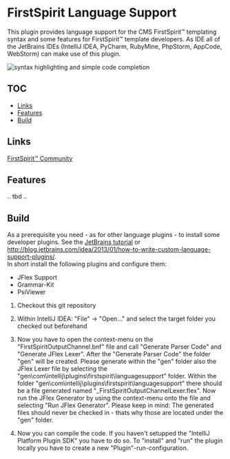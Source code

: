 # FirstSpirit Language Support
This plugin provides language support for the CMS FirstSpirit&#8482; templating syntax and some features for FirstSpirit&#8482; template developers.
As IDE all of the JetBrains IDEs (IntelliJ IDEA, PyCharm, RubyMine, PhpStorm, AppCode, WebStorm) can make use of this plugin.

![syntax highlighting and simple code completion](https://github.com/cr4igo/firstspiritlanguagesupport/blob/master/misc/images/firstspiritlanguagesample.png)

## TOC
+ [Links](#links)
+ [Features](#features)
+ [Build](#build)

## Links
[FirstSpirit&#8482; Community](https://community.e-spirit.com/groups/firstspirit-languagesupport)

## Features
.. tbd ..

## Build
As a prerequisite you need - as for other language plugins - to install some developer plugins. See the [JetBrains tutorial](http://confluence.jetbrains.com/display/IDEADEV/Developing+Custom+Language+Plugins+for+IntelliJ+IDEA#DevelopingCustomLanguagePluginsforIntelliJIDEA-ImplementingaLexer) or http://blog.jetbrains.com/idea/2013/01/how-to-write-custom-language-support-plugins/.
<br> In short install the following plugins and configure them:
 - JFlex Support
 - Grammar-Kit
 - PsiViewer

1. Checkout this git repository

2. Within IntelliJ IDEA: "File" -> "Open..." and select the target folder you checked out beforehand

3. Now you have to open the context-menu on the "FirstSpiritOutputChannel.bnf" file and call "Generate Parser Code" and "Generate JFlex Lexer".
   After the "Generate Parser Code" the folder "gen" will be created. Please generate within the "gen" folder also the JFlex Lexer file by selecting the "gen\com\intellij\plugins\firstspirit\languagesupport" folder.
   Within the folder "gen\com\intellij\plugins\firstspirit\languagesupport" there should be a file generated named "_FirstSpiritOutputChannelLexer.flex". Now run the JFlex Generator by using the context-menu onto the file and selecting "Run JFlex Generator".
   Please keep in mind: The generated files should never be checked in - thats why those are located under the "gen" folder.
   
4. Now you can compile the code. If you haven't setupped the "IntelliJ Platform Plugin SDK" you have to do so. To "install" and "run" the plugin locally you have to create a new "Plugin"-run-configuration.